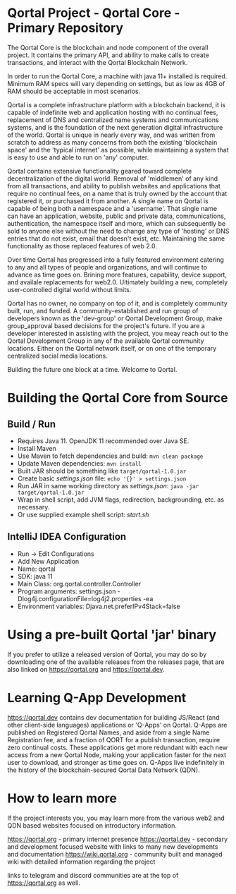 # Qortal Project - Qortal Core - Primary Repository
The Qortal Core is the blockchain and node component of the overall project. It contains the primary API, and ability to make calls to create transactions, and interact with the Qortal Blockchain Network. 

In order to run the Qortal Core, a machine with java 11+ installed is required. Minimum RAM specs will vary depending on settings, but as low as 4GB of RAM should be acceptable in most scenarios. 

Qortal is a complete infrastructure platform with a blockchain backend, it is capable of indefinite web and application hosting with no continual fees, replacement of DNS and centralized name systems and communications systems, and is the foundation of the next generation digital infrastructure of the world. Qortal is unique in nearly every way, and was written from scratch to address as many concerns from both the existing 'blockchain space' and the 'typical internet' as possible, while maintaining a system that is easy to use and able to run on 'any' computer. 

Qortal contains extensive functionality geared toward complete decentralization of the digital world. Removal of 'middlemen' of any kind from all transactions, and ability to publish websites and applications that require no continual fees, on a name that is truly owned by the account that registered it, or purchased it from another. A single name on Qortal is capable of being both a namespace and a 'username'. That single name can have an application, website, public and private data, communications, authentication, the namespace itself and more, which can subsequently be sold to anyone else without the need to change any type of 'hosting' or DNS entries that do not exist, email that doesn't exist, etc. Maintaining the same functionality as those replaced features of web 2.0. 

Over time Qortal has progressed into a fully featured environment catering to any and all types of people and organizations, and will continue to advance as time goes on. Brining more features, capability, device support, and availale replacements for web2.0. Ultimately building a new, completely user-controlled digital world without limits. 

Qortal has no owner, no company on top of it, and is completely community built, run, and funded. A community-established and run group of developers known as the 'dev-group' or Qortal Development Group, make group_approval based decisions for the project's future. If you are a developer interested in assisting with the project, you meay reach out to the Qortal Development Group in any of the available Qortal community locations. Either on the Qortal network itself, or on one of the temporary centralized social media locations. 

Building the future one block at a time. Welcome to Qortal. 

# Building the Qortal Core from Source

## Build / Run

- Requires Java 11. OpenJDK 11 recommended over Java SE.
- Install Maven
- Use Maven to fetch dependencies and build: `mvn clean package`
- Update Maven dependencies: `mvn install` 
- Built JAR should be something like `target/qortal-1.0.jar`
- Create basic *settings.json* file: `echo '{}' > settings.json`
- Run JAR in same working directory as *settings.json*: `java -jar target/qortal-1.0.jar`
- Wrap in shell script, add JVM flags, redirection, backgrounding, etc. as necessary.
- Or use supplied example shell script: *start.sh*

## IntelliJ IDEA Configuration

- Run -> Edit Configurations
- Add New Application
- Name: qortal
- SDK: java 11
- Main Class: org.qortal.controller.Controller
- Program arguments: settings.json -Dlog4j.configurationFile=log4j2.properties -ea
- Environment variables: Djava.net.preferIPv4Stack=false

# Using a pre-built Qortal 'jar' binary

If you prefer to utilize a released version of Qortal, you may do so by downloading one of the available releases from the releases page, that are also linked on https://qortal.org and https://qortal.dev. 

# Learning Q-App Development

https://qortal.dev contains dev documentation for building JS/React (and other client-side languages) applications or 'Q-Apps' on Qortal. Q-Apps are published on Registered Qortal Names, and aside from a single Name Registration fee, and a fraction of QORT for a publish transaction, require zero continual costs. These applications get more redundant with each new access from a new Qortal Node, making your application faster for the next user to download, and stronger as time goes on. Q-Apps live indefinitely in the history of the blockchain-secured Qortal Data Network (QDN).

# How to learn more

If the project interests you, you may learn more from the various web2 and QDN based websites focused on introductory information. 

https://qortal.org - primary internet presence 
https://qortal.dev - secondary and development focused website with links to many new developments and documentation
https://wiki.qortal.org - community built and managed wiki with detailed information regarding the project

links to telegram and discord communities are at the top of https://qortal.org as well. 
